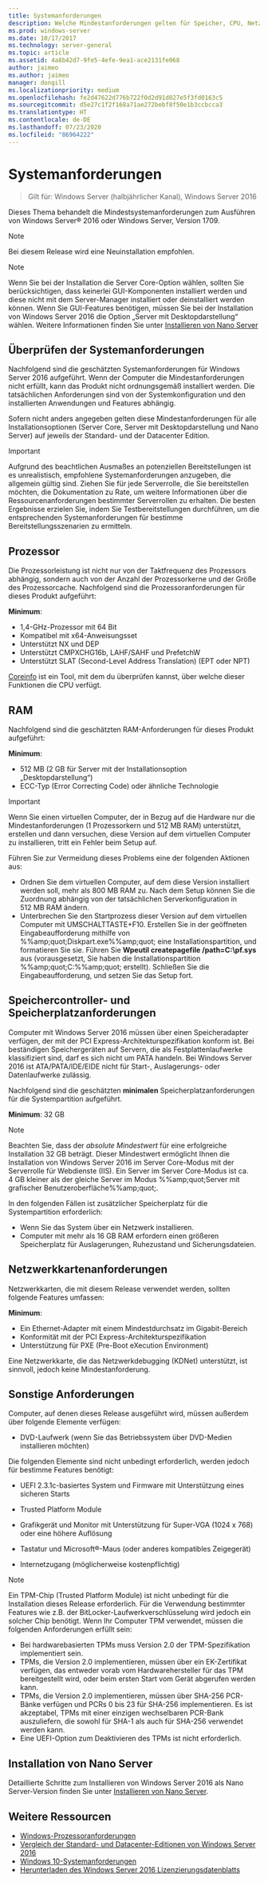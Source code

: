 ```yaml
---
title: Systemanforderungen
description: Welche Mindestanforderungen gelten für Speicher, CPU, Netzwerk, Arbeitsspeicher und RAM bei einer Neuinstallation jeder Installationsoption?
ms.prod: windows-server
ms.date: 10/17/2017
ms.technology: server-general
ms.topic: article
ms.assetid: 4a8b42d7-9fe5-4efe-9ea1-ace2131fe068
author: jaimeo
ms.author: jaimeo
manager: dongill
ms.localizationpriority: medium
ms.openlocfilehash: fe2d47622d776b722f0d2d91d027e5f3fd0163c5
ms.sourcegitcommit: d5e27c1f2f168a71ae272bebf8f50e1b3ccbcca3
ms.translationtype: HT
ms.contentlocale: de-DE
ms.lasthandoff: 07/23/2020
ms.locfileid: "86964222"
---
```

# <a name="system-requirements"></a>Systemanforderungen

>Gilt für: Windows Server (halbjährlicher Kanal), Windows Server 2016 

Dieses Thema behandelt die Mindestsystemanforderungen zum Ausführen von Windows Server&reg; 2016 oder Windows Server, Version 1709.

> [!NOTE]  
> Bei diesem Release wird eine Neuinstallation empfohlen.  

> [!NOTE]  
> Wenn Sie bei der Installation die Server Core-Option wählen, sollten Sie berücksichtigen, dass keinerlei GUI-Komponenten installiert werden und diese nicht mit dem Server-Manager installiert oder deinstalliert werden können. Wenn Sie GUI-Features benötigen, müssen Sie bei der Installation von Windows Server 2016 die Option „Server mit Desktopdarstellung“ wählen. Weitere Informationen finden Sie unter [Installieren von Nano Server](Getting-Started-with-Nano-Server.md)  


## <a name="review-system-requirements"></a>Überprüfen der Systemanforderungen  
Nachfolgend sind die geschätzten Systemanforderungen für Windows Server 2016 aufgeführt. Wenn der Computer die Mindestanforderungen nicht erfüllt, kann das Produkt nicht ordnungsgemäß installiert werden. Die tatsächlichen Anforderungen sind von der Systemkonfiguration und den installierten Anwendungen und Features abhängig.

Sofern nicht anders angegeben gelten diese Mindestanforderungen für alle Installationsoptionen (Server Core, Server mit Desktopdarstellung und Nano Server) auf jeweils der Standard- und der Datacenter Edition.  

> [!IMPORTANT]  
> Aufgrund des beachtlichen Ausmaßes an potenziellen Bereitstellungen ist es unrealistisch, empfohlene Systemanforderungen anzugeben, die allgemein gültig sind. Ziehen Sie für jede Serverrolle, die Sie bereitstellen möchten, die Dokumentation zu Rate, um weitere Informationen über die Ressourcenanforderungen bestimmter Serverrollen zu erhalten. Die besten Ergebnisse erzielen Sie, indem Sie Testbereitstellungen durchführen, um die entsprechenden Systemanforderungen für bestimme Bereitstellungsszenarien zu ermitteln.  


## <a name="processor"></a>Prozessor  
Die Prozessorleistung ist nicht nur von der Taktfrequenz des Prozessors abhängig, sondern auch von der Anzahl der Prozessorkerne und der Größe des Prozessorcache. Nachfolgend sind die Prozessoranforderungen für dieses Produkt aufgeführt:  

**Minimum**:  
- 1,4-GHz-Prozessor mit 64 Bit  
- Kompatibel mit x64-Anweisungsset  
- Unterstützt NX und DEP  
- Unterstützt CMPXCHG16b, LAHF/SAHF und PrefetchW  
- Unterstützt SLAT (Second-Level Address Translation) (EPT oder NPT)  

[Coreinfo](/sysinternals/downloads/coreinfo) ist ein Tool, mit dem du überprüfen kannst, über welche dieser Funktionen die CPU verfügt.

## <a name="ram"></a>RAM  
Nachfolgend sind die geschätzten RAM-Anforderungen für dieses Produkt aufgeführt:  

**Minimum**:  
- 512 MB (2 GB für Server mit der Installationsoption „Desktopdarstellung“)
- ECC-Typ (Error Correcting Code) oder ähnliche Technologie  

> [!IMPORTANT]  
> Wenn Sie einen virtuellen Computer, der in Bezug auf die Hardware nur die Mindestanforderungen (1 Prozessorkern und 512 MB RAM) unterstützt, erstellen und dann versuchen, diese Version auf dem virtuellen Computer zu installieren, tritt ein Fehler beim Setup auf.  
>   
> Führen Sie zur Vermeidung dieses Problems eine der folgenden Aktionen aus:  
>   
> -   Ordnen Sie dem virtuellen Computer, auf dem diese Version installiert werden soll, mehr als 800 MB RAM zu. Nach dem Setup können Sie die Zuordnung abhängig von der tatsächlichen Serverkonfiguration in 512 MB RAM ändern.  
> -   Unterbrechen Sie den Startprozess dieser Version auf dem virtuellen Computer mit UMSCHALTTASTE+F10. Erstellen Sie in der geöffneten Eingabeaufforderung mithilfe von %%amp;quot;Diskpart.exe%%amp;quot; eine Installationspartition, und formatieren Sie sie. Führen Sie **Wpeutil createpagefile /path=C:\pf.sys** aus (vorausgesetzt, Sie haben die Installationspartition %%amp;quot;C:%%amp;quot; erstellt). Schließen Sie die Eingabeaufforderung, und setzen Sie das Setup fort.  

## <a name="storage-controller-and-disk-space-requirements"></a>Speichercontroller- und Speicherplatzanforderungen  
Computer mit Windows Server 2016 müssen über einen Speicheradapter verfügen, der mit der PCI Express-Architekturspezifikation konform ist. Bei beständigen Speichergeräten auf Servern, die als Festplattenlaufwerke klassifiziert sind, darf es sich nicht um PATA handeln. Bei Windows Server 2016 ist ATA/PATA/IDE/EIDE nicht für Start-, Auslagerungs- oder Datenlaufwerke zulässig.  

Nachfolgend sind die geschätzten **minimalen** Speicherplatzanforderungen für die Systempartition aufgeführt.  

**Minimum**: 32 GB  

> [!NOTE]
> Beachten Sie, dass der *absolute Mindestwert* für eine erfolgreiche Installation 32 GB beträgt. Dieser Mindestwert ermöglicht Ihnen die Installation von Windows Server 2016 im Server Core-Modus mit der Serverrolle für Webdienste (IIS). Ein Server im Server Core-Modus ist ca. 4 GB kleiner als der gleiche Server im Modus %%amp;quot;Server mit grafischer Benutzeroberfläche%%amp;quot;. 
> 
> In den folgenden Fällen ist zusätzlicher Speicherplatz für die Systempartition erforderlich:  
> 
> -   Wenn Sie das System über ein Netzwerk installieren.  
> -   Computer mit mehr als 16 GB RAM erfordern einen größeren Speicherplatz für Auslagerungen, Ruhezustand und Sicherungsdateien.  

## <a name="network-adapter-requirements"></a>Netzwerkkartenanforderungen  

Netzwerkkarten, die mit diesem Release verwendet werden, sollten folgende Features umfassen:  

**Minimum**:  
- Ein Ethernet-Adapter mit einem Mindestdurchsatz im Gigabit-Bereich  
- Konformität mit der PCI Express-Architekturspezifikation  
- Unterstützung für PXE (Pre-Boot eXecution Environment)  

Eine Netzwerkkarte, die das Netzwerkdebugging (KDNet) unterstützt, ist sinnvoll, jedoch keine Mindestanforderung.   

## <a name="other-requirements"></a>Sonstige Anforderungen  
Computer, auf denen dieses Release ausgeführt wird, müssen außerdem über folgende Elemente verfügen:  


-   DVD-Laufwerk (wenn Sie das Betriebssystem über DVD-Medien installieren möchten)  

Die folgenden Elemente sind nicht unbedingt erforderlich, werden jedoch für bestimme Features benötigt:  

- UEFI 2.3.1c-basiertes System und Firmware mit Unterstützung eines sicheren Starts  
- Trusted Platform Module  

-   Grafikgerät und Monitor mit Unterstützung für Super-VGA (1024 x 768) oder eine höhere Auflösung  

-   Tastatur und Microsoft&reg;-Maus (oder anderes kompatibles Zeigegerät)  

-   Internetzugang (möglicherweise kostenpflichtig)  

> [!NOTE]  
> Ein TPM-Chip (Trusted Platform Module) ist nicht unbedingt für die Installation dieses Release erforderlich. Für die Verwendung bestimmter Features wie z.B. der BitLocker-Laufwerkverschlüsselung wird jedoch ein solcher Chip benötigt. Wenn Ihr Computer TPM verwendet, müssen die folgenden Anforderungen erfüllt sein:  
>  
> - Bei hardwarebasierten TPMs muss Version 2.0 der TPM-Spezifikation implementiert sein.  
> - TPMs, die Version 2.0 implementieren, müssen über ein EK-Zertifikat verfügen, das entweder vorab vom Hardwarehersteller für das TPM bereitgestellt wird, oder beim ersten Start vom Gerät abgerufen werden kann.  
> - TPMs, die Version 2.0 implementieren, müssen über SHA-256 PCR-Bänke verfügen und PCRs 0 bis 23 für SHA-256 implementieren. Es ist akzeptabel, TPMs mit einer einzigen wechselbaren PCR-Bank auszuliefern, die sowohl für SHA-1 als auch für SHA-256 verwendet werden kann.  
> - Eine UEFI-Option zum Deaktivieren des TPMs ist nicht erforderlich.  

## <a name="installation-of-nano-server"></a>Installation von Nano Server  
Detaillierte Schritte zum Installieren von Windows Server 2016 als Nano Server-Version finden Sie unter [Installieren von Nano Server](Getting-Started-with-Nano-Server.md).

## <a name="additional-resources"></a>Weitere Ressourcen
- [Windows-Prozessoranforderungen](/windows-hardware/design/minimum/windows-processor-requirements)
- [Vergleich der Standard- und Datacenter-Editionen von Windows Server 2016](./2016-edition-comparison.md)
- [Windows 10-Systemanforderungen](https://www.microsoft.com/windows/windows-10-specifications#system-specifications)
- [Herunterladen des Windows Server 2016 Lizenzierungsdatenblatts](https://download.microsoft.com/download/7/2/9/7290EA05-DC56-4BED-9400-138C5701F174/WS2016LicensingDatasheet.pdf)
